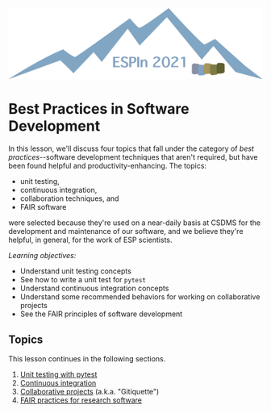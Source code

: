 ![Ivy logo](https://raw.githubusercontent.com/csdms/ivy/main/media/logo.png)

# Best Practices in Software Development

In this lesson, we'll discuss four topics
that fall under the category of *best practices*--software development techniques
that aren't required,
but have been found helpful and productivity-enhancing.
The topics:

* unit testing,
* continuous integration,
* collaboration techniques, and
* FAIR software

were selected because they're used on a near-daily basis at CSDMS
for the development and maintenance of our software,
and we believe they're helpful, in general,
for the work of ESP scientists.


*Learning objectives:*

* Understand unit testing concepts
* See how to write a unit test for `pytest`
* Understand continuous integration concepts
* Understand some recommended behaviors for working on collaborative projects
* See the FAIR principles of software development


## Topics

This lesson continues in the following sections.

1. [Unit testing with pytest](./unit-testing.md)
1. [Continuous integration](./continuous-integration.md)
1. [Collaborative projects](./collaboration-etiquette.md)  (a.k.a. "Gitiquette")
1. [FAIR practices for research software](./fair-practices.md)

